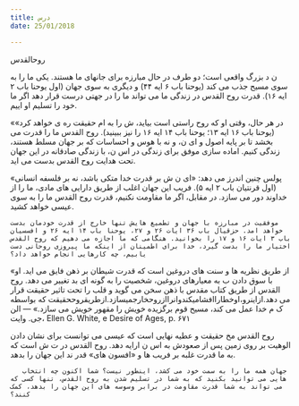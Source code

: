 ```yaml
---
title: درس
date: 25/01/2018

---
```


روحالقدس

ن د بزرگ واقعی است؛ دو طرف در حال مبارزه برای جانهای ما هستند. یکی ما را به سوی مسیح جذب می کند (یوحنا باب ۶ ایه ۴۴) و دیگری به سوی جهان (اول یوحنا باب ۲ ایه ۱۶). قدرت روح القدس در زندگی ما می تواند ما را در جهتی درست قرار دهد اگر ما خود را تسلیم او  اییم.

«در هر حال، وقتی او که روح راستی است بیاید، ش  را به  ام حقیقت ره ی خواهد کرد» (یوحنا باب ۱۶ ایه ۱۳؛ یوحنا باب ۱۴ ایه ۱۶ را نیز ببینید). روح القدس ما را قدرت می بخشد تا بر پایه اصول و ای ن، و نه با هوس و احساسات که بر جهان مسلط هستند، زندگی کنیم. اماده سازی موفق برای زندگی در اس ن، با زندگی صادقانه در این جهان تحت هدایت روح القدس بدست می اید.

پولس چنین اندرز می دهد: «ای ن ش  بر قدرت خدا متکی باشد، نه بر فلسفه انسانی» (اول قرنتیان باب ۲ ایه ۵). فریب این جهان اغلب از طریق دارایی های مادی، ما را از خداوند دور می سازد. در مقابل، اگر ما مقاومت نکنیم، قدرت روح القدس ما را به سوی عیسی خواهد کشید.

`موفقیت در مبارزه با جهان و تطمیع هایش تنها خارج از قدرت خودمان بدست خواهد امد. حزقیال باب ۳۶ ایات ۲۶ و ۲۷، یوحنا باب ١۴ ایه ۲۶ و افسسیان باب ۳ ایات ١۶ و ١۷ را بخوانید. هنگامی که ما اجازه می دهیم که روح القدس اختیار ما را بدست گیرد، خدا برای اطمینان از اینکه ما پیروزی روحانی دست یابیم، چه کارهایی انجام خواهد داد؟`

«از طریق نظریه ها و سنت های دروغین است که قدرت شیطان بر ذهن فایق می اید. او با سوق دادن ب  به معیارهای دروغین، شخصیت را به گونه ای بد تغییر می دهد. روح القدس از طریق کتاب مقدس با ذهن سخن می گوید و قلب را تحت تاثیر حقیقت قرار می دهد.ازاینرو،اوخطاراافشامیکندوانراازروحخارجمیسازد.ازطریقروححقیقت که بواسطه ک م خدا عمل می کند، مسیح قوم برگزیده خویش را مقهور خویش می سازد.» — الن جی. وایت، Ellen G. White,  e Desire of Ages, p. ۶۷١ 

روح القدس مخ  حقیقت و عطیه نهایی است که عیسی می توانست برای نشان دادن الوهیت بر روی زمین پس از صعودش به اس ن ارايه دهد. روح القدس در ت ش است که به ما قدرت غلبه بر فریب ها و «افسون های» قدر ند این جهان را بدهد.

`جهان همه ما را به سمت خود می کشد، اینطور نیست؟ شما اکنون چه انتخاب￼￼￼ هایی می توانید بکنید که به شما در تسلیم شدن به روح القدس، تنها کسی که می تواند به شما قدرت مقاومت در برابر وسوسه های این جهان را بدهد، کمک کنند؟`